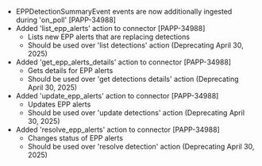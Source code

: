 - EPPDetectionSummaryEvent events are now additionally ingested during 'on_poll' [PAPP-34988]
- Added 'list_epp_alerts' action to connector [PAPP-34988]
  - Lists new EPP alerts that are replacing detections
  - Should be used over 'list detections' action (Deprecating April 30, 2025)
- Added 'get_epp_alerts_details' action to connector [PAPP-34988]
  - Gets details for EPP alerts
  - Should be used over 'get detections details' action (Deprecating April 30, 2025)
- Added 'update_epp_alerts' action to connector [PAPP-34988]
  - Updates EPP alerts
  - Should be used over 'update detections' action (Deprecating April 30, 2025)
- Added 'resolve_epp_alerts' action to connector [PAPP-34988]
  - Changes status of EPP alerts
  - Should be used over 'resolve detection' action (Deprecating April 30, 2025)
